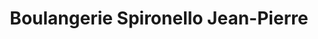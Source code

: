 ---
title: "Boulangerie Spironello Jean-Pierre"
url: /verdun-sur-garonne/boulangerie-spironello-jean-pierre/
shop: Bäckerei
---